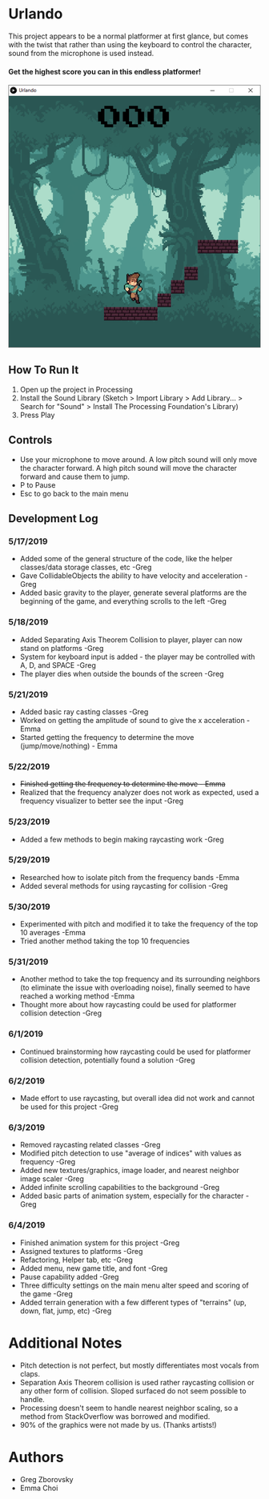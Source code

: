 # Urlando
  This project appears to be a normal platformer at first glance, but comes with the twist that rather than using the keyboard to control the character, sound from the microphone is used instead. 
#### Get the highest score you can in this endless platformer!

![Urlando Screenshot](https://raw.githubusercontent.com/gregzb/MKS22X-ScreamingGame/master/urlandoScreenshot.png)

## How To Run It
  1. Open up the project in Processing
  2. Install the Sound Library (Sketch > Import Library > Add Library... > Search for "Sound" > Install The Processing Foundation's Library)
  3. Press Play
  
## Controls
  * Use your microphone to move around. A low pitch sound will only move the character forward. A high pitch sound will move the character forward and cause them to jump.
  * P to Pause
  * Esc to go back to the main menu
  
## Development Log
### 5/17/2019
  * Added some of the general structure of the code, like the helper classes/data storage classes, etc  -Greg
  * Gave CollidableObjects the ability to have velocity and acceleration  -Greg
  * Added basic gravity to the player, generate several platforms are the beginning of the game, and everything scrolls to the left   -Greg
  
### 5/18/2019
  * Added Separating Axis Theorem Collision to player, player can now stand on platforms  -Greg
  * System for keyboard input is added - the player may be controlled with A, D, and SPACE  -Greg
  * The player dies when outside the bounds of the screen -Greg
  
### 5/21/2019
  * Added basic ray casting classes -Greg
  * Worked on getting the amplitude of sound to give the x acceleration - Emma
  * Started getting the frequency to determine the move (jump/move/nothing) - Emma

### 5/22/2019
  * ~~Finished getting the frequency to determine the move - Emma~~
  * Realized that the frequency analyzer does not work as expected, used a frequency visualizer to better see the input -Greg
  
### 5/23/2019
  * Added a few methods to begin making raycasting work -Greg
  
### 5/29/2019
  * Researched how to isolate pitch from the frequency bands -Emma
  * Added several methods for using raycasting for collision -Greg
  
### 5/30/2019
  * Experimented with pitch and modified it to take the frequency of the top 10 averages -Emma
  * Tried another method taking the top 10 frequencies

### 5/31/2019
  * Another method to take the top frequency and its surrounding neighbors (to eliminate the issue with overloading noise), 
    finally seemed to have reached a working method -Emma
  * Thought more about how raycasting could be used for platformer collision detection -Greg

### 6/1/2019
  * Continued brainstorming how raycasting could be used for platformer collision detection, potentially found a solution -Greg
  
### 6/2/2019
  * Made effort to use raycasting, but overall idea did not work and cannot be used for this project -Greg
  
### 6/3/2019
  * Removed raycasting related classes -Greg
  * Modified pitch detection to use "average of indices" with values as frequency -Greg
  * Added new textures/graphics, image loader, and nearest neighbor image scaler -Greg
  * Added infinite scrolling capabilities to the background -Greg
  * Added basic parts of animation system, especially for the character -Greg

### 6/4/2019
  * Finished animation system for this project -Greg
  * Assigned textures to platforms -Greg
  * Refactoring, Helper tab, etc -Greg
  * Added menu, new game title, and font -Greg
  * Pause capability added -Greg
  * Three difficulty settings on the main menu alter speed and scoring of the game -Greg
  * Added terrain generation with a few different types of "terrains" (up, down, flat, jump, etc) -Greg

# Additional Notes
  * Pitch detection is not perfect, but mostly differentiates most vocals from claps.
  * Separation Axis Theorem collision is used rather raycasting collision or any other form of collision. Sloped surfaced do not seem possible to handle.
  * Processing doesn't seem to handle nearest neighbor scaling, so a method from StackOverflow was borrowed and modified.
  * 90% of the graphics were not made by us. (Thanks artists!)

# Authors
  * Greg Zborovsky
  * Emma Choi
